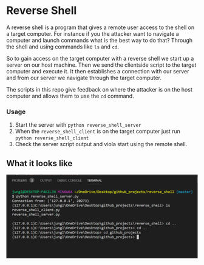 # Reverse Shell

A reverse shell is a program that gives a remote user access to the shell on a target computer.  For instance if you the attacker want
to navigate a computer and launch commands what is the best way to do that?  Through the shell and using commands like ```ls``` and ```cd```.

So to gain access on the target computer with a reverse shell we start up a server on our host machine.  Then we send the clientside script
to the target computer and execute it.  It then establishes a connection with our server and from our server we navigate through the target
computer.

The scripts in this repo give feedback on where the attacker is on the host computer and allows them to use the ```cd``` command.

### Usage

1. Start the server with ```python reverse_shell_server```
2. When the ```reverse_shell_client``` is on the target computer just run ```python reverse_shell_client```
3. Check the server script output and viola start using the remote shell.

## What it looks like
![reverse](https://github.com/B2Gdevs/reverse_shell/blob/master/reverse_shell.PNG)
